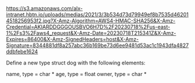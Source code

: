 https://s3.amazonaws.com/alx-intranet.hbtn.io/uploads/medias/2021/3/3b534d73d79949ef8b7535d462014518256953f2.jpg?X-Amz-Algorithm=AWS4-HMAC-SHA256&X-Amz-Credential=AKIARDDGGGOUSBVO6H7D%2F20230718%2Fus-east-1%2Fs3%2Faws4_request&X-Amz-Date=20230718T215341Z&X-Amz-Expires=86400&X-Amz-SignedHeaders=host&X-Amz-Signature=8344881df8a257abc36b169be73d6ee9481d53ac1c1943dfa4827ddbfebe1624


Define a new type struct dog with the following elements:

name, type = char *
age, type = float
owner, type = char *
